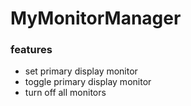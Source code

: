 # MyMonitorManager

### features
 - set primary display monitor
 - toggle primary display monitor
 - turn off all monitors


